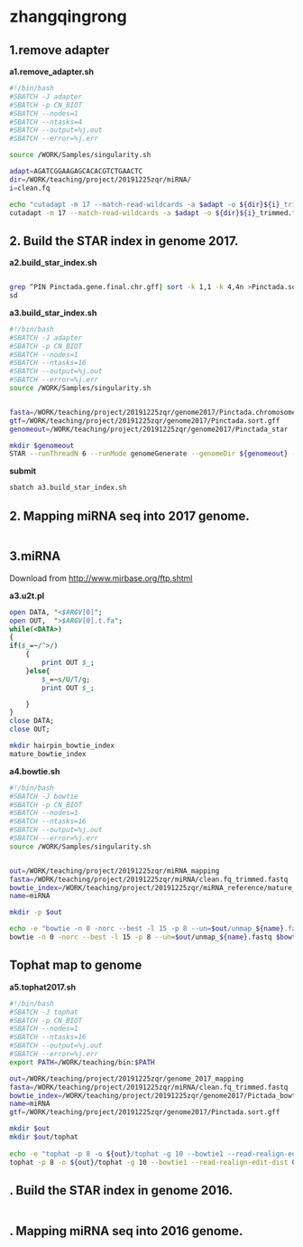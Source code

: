 # zhangqingrong
## 1.remove adapter

**a1.remove_adapter.sh**

```sh
#!/bin/bash
#SBATCH -J adapter
#SBATCH -p CN_BIOT
#SBATCH --nodes=1
#SBATCH --ntasks=4
#SBATCH --output=%j.out
#SBATCH --error=%j.err

source /WORK/Samples/singularity.sh

adapt=AGATCGGAAGAGCACACGTCTGAACTC
dir=/WORK/teaching/project/20191225zqr/miRNA/
i=clean.fq

echo "cutadapt -m 17 --match-read-wildcards -a $adapt -o ${dir}${i}_trimmed.fastq ${dir}${i}  > ${dir}${i}_trimmed.log"
cutadapt -m 17 --match-read-wildcards -a $adapt -o ${dir}${i}_trimmed.fastq ${dir}${i}  > ${dir}${i}_trimmed.log

```

## 2. Build the STAR index in genome 2017.

**a2.build_star_index.sh**
```sh

grep ^PIN Pinctada.gene.final.chr.gff| sort -k 1,1 -k 4,4n >Pinctada.sort.gff
sd
```

**a3.build_star_index.sh**

```sh
#!/bin/bash
#SBATCH -J adapter
#SBATCH -p CN_BIOT
#SBATCH --nodes=1
#SBATCH --ntasks=16
#SBATCH --output=%j.out
#SBATCH --error=%j.err
source /WORK/Samples/singularity.sh


fasta=/WORK/teaching/project/20191225zqr/genome2017/Pinctada.chromosome.fasta
gtf=/WORK/teaching/project/20191225zqr/genome2017/Pinctada.sort.gff
genomeout=/WORK/teaching/project/20191225zqr/genome2017/Pinctada_star

mkdir $genomeout
STAR --runThreadN 6 --runMode genomeGenerate --genomeDir ${genomeout} --genomeFastaFiles ${fasta} --sjdbGTFfile ${gtf} >log.txt 2>&1
```

**submit**

```sh
sbatch a3.build_star_index.sh

```

## 2. Mapping miRNA seq into 2017 genome.

```sh

```

## 3.miRNA

Download from http://www.mirbase.org/ftp.shtml

**a3.u2t.pl**

```pl
open DATA, "<$ARGV[0]";
open OUT,  ">$ARGV[0].t.fa";
while(<DATA>)
{
if($_=~/^>/)
    {
        print OUT $_;
    }else{
        $_=~s/U/T/g;
        print OUT $_;

    }
}
close DATA;
close OUT;

```

```sh
mkdir hairpin_bowtie_index
mature_bowtie_index
```

**a4.bowtie.sh**

```sh
#!/bin/bash
#SBATCH -J bowtie
#SBATCH -p CN_BIOT
#SBATCH --nodes=1
#SBATCH --ntasks=16
#SBATCH --output=%j.out
#SBATCH --error=%j.err
source /WORK/Samples/singularity.sh


out=/WORK/teaching/project/20191225zqr/miRNA_mapping
fasta=/WORK/teaching/project/20191225zqr/miRNA/clean.fq_trimmed.fastq
bowtie_index=/WORK/teaching/project/20191225zqr/miRNA_reference/mature_bowtie_index/mature
name=miRNA

mkdir -p $out

echo -e "bowtie -n 0 -norc --best -l 15 -p 8 --un=$out/unmap_${name}.fastq $bowtie_index -q $fasta $out/${name}.sam > $out/miRNA_mapping_log.err 2>&1"
bowtie -n 0 -norc --best -l 15 -p 8 --un=$out/unmap_${name}.fastq $bowtie_index -q $fasta $out/${name}.sam > $out/miRNA_mapping_log.err 2>&1

```

## Tophat map to genome

**a5.tophat2017.sh**

```sh
#!/bin/bash
#SBATCH -J tophat
#SBATCH -p CN_BIOT
#SBATCH --nodes=1
#SBATCH --ntasks=16
#SBATCH --output=%j.out
#SBATCH --error=%j.err
export PATH=/WORK/teaching/bin:$PATH

out=/WORK/teaching/project/20191225zqr/genome_2017_mapping
fasta=/WORK/teaching/project/20191225zqr/miRNA/clean.fq_trimmed.fastq
bowtie_index=/WORK/teaching/project/20191225zqr/genome2017/Pictada_bowtie/Pinctada.chromosome.fasta
name=miRNA
gtf=/WORK/teaching/project/20191225zqr/genome2017/Pinctada.sort.gff

mkdir $out
mkdir $out/tophat
 
echo -e "tophat -p 8 -o ${out}/tophat -g 10 --bowtie1 --read-realign-edit-dist 0  -G $gtf --no-novel-juncs --segment-length=15 $bowtie_index $fasta > $out/${name}.log"
tophat -p 8 -o ${out}/tophat -g 10 --bowtie1 --read-realign-edit-dist 0  -G $gtf --no-novel-juncs --segment-length=15 $bowtie_index $fasta > $out/${name}.log

```


## . Build the STAR index in genome 2016.

```sh

```

## . Mapping miRNA seq into 2016 genome.

```sh

```


